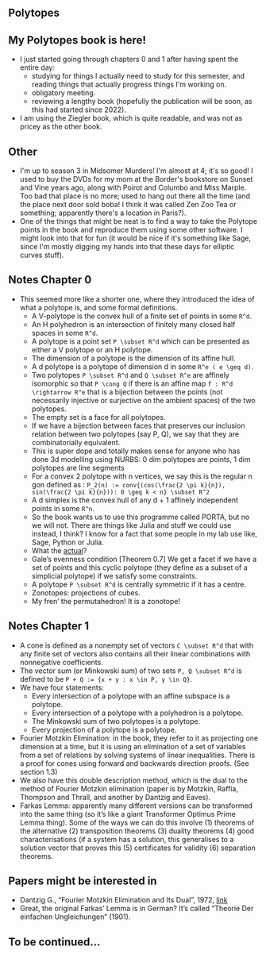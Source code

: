 ## Polytopes

## My Polytopes book is here!
- I just started going through chapters 0 and 1 after having spent the entire day:
  - studying for things I actually need to study for this semester, and reading things that actually progress things I'm working on.
  - obligatory meeting.
  - reviewing a lengthy book (hopefully the publication will be soon, as this had started since 2022).
- I am using the Ziegler book, which is quite readable, and was not as pricey as the other book.

## Other
- I'm up to season 3 in Midsomer Murders! I'm almost at 4; it's so good! I used to buy the DVDs for my mom at the Border's bookstore on Sunset and Vine years ago, along with Poirot and Columbo and Miss Marple. Too bad that place is no more; used to hang out there all the time (and the place next door sold boba! I think it was called Zen Zoo Tea or something; apparently there's a location in Paris?).
- One of the things that might be neat is to find a way to take the Polytope points in the book and reproduce them using some other software. I might look into that for fun (it would be nice if it's something like Sage, since I'm mostly digging my hands into that these days for elliptic curves stuff).

## Notes Chapter 0
- This seemed more like a shorter one, where they introduced the idea of what a polytope is, and some formal definitions.
  - A V-polytope is the convex hull of a finite set of points in some ```R^d```.
  - An H polyhedron is an intersection of finitely many closed half spaces in some ```R^d```.
  - A polytope is a point set ```P \subset R^d``` which can be presented as either a V polytope or an H polytope.
  - The dimension of a polytope is the dimension of its affine hull.
  - A d polytope is a polytope of dimension d in some ```R^e ( e \geq d)```.
  - Two polytopes ```P \subset R^d``` and ```Q \subset R^e``` are affinely isomorphic so that ```P \cong Q``` if there is an affine map ```f : R^d \rightarrow R^e``` that is a bijection between the points (not necessarily injective or surjective on the ambient spaces) of the two polytopes.
  - The empty set is a face for all polytopes.
  - If we have a bijection between faces that preserves our inclusion relation between two polytopes (say P, Q), we say that they are combinatorially equivalent.
  - This is super dope and totally makes sense for anyone who has done 3d modelling using NURBS: 0 dim polytopes are points, 1 dim polytopes are line segments
  - For a convex 2 polytope with n vertices, we say this is the regular n gon defined as : ```P_2(n) := conv{(cos(\frac{2 \pi k}{n}), sin(\frac{2 \pi k}{n})): 0 \geq k < n} \subset R^2```
  - A d simplex is the convex hull of any d + 1 affinely independent points in some ```R^n```.
  - So the book wants us to use this programme called PORTA, but no we will not. There are things like Julia and stuff we could use instead, I think? I know for a fact that some people in my lab use like, Sage, Python or Julia.
  - What the [actual](http://comopt.ifi.uni-heidelberg.de/software/PORTA/)?
  - Gale’s evenness condition [Theorem 0.7] We get a facet if we have a set of points and this cyclic polytope (they define as a subset of a simplicial polytope) if we satisfy some constraints.
  - A polytope ```P \subset R^d``` is centrally symmetric if it has a centre.
  - Zonotopes: projections of cubes.
  - My fren’ the permutahedron! It is a zonotope!

## Notes Chapter 1
- A cone is defined as a nonempty set of vectors ```C \subset R^d``` that with any finite set of vectors also contains all their linear combinations with nonnegative coefficients.
- The vector sum (or Minkowski sum) of two sets ```P, Q \subset R^d``` is defined to be ```P + Q := {x + y : x \in P, y \in Q}```.
- We have four statements:
    - Every intersection of a polytope with an affine subspace is a polytope.
    - Every intersection of a polytope with a polyhedron is a polytope.
    - The Minkowski sum of two polytopes is a polytope.
    - Every projection of a polytope is a polytope.
- Fourier Motzkin Elimination: in the book, they refer to it as projecting one dimension at a time, but it is using an elimination of a set of variables from a set of relations by solving systems of linear inequalities. There is a proof for cones using forward and backwards direction proofs. (See section 1.3)
- We also have this double description method, which is the dual to the method of Fourier Motzkin elimination (paper is by Motzkin, Raffia, Thompson and Thrall, and another by Dantzig and Eaves).
- Farkas Lemma: apparently many different versions can be transformed into the same thing (so it’s like a giant Transformer Optimus Prime Lemma thing). Some of the ways we can do this involve (1) theorems of the alternative (2) transposition theorems (3) duality theorems (4) good characterisations (if a system has a solution, this generalises to a solution vector that proves this (5) certificates for validity (6) separation theorems.

## Papers might be interested in
- Dantzig G., “Fourier Motzkin Elimination and Its Dual”, 1972, [link](https://www.sciencedirect.com/science/article/pii/0097316573900046)
- Great, the original Farkas’ Lemma is in German? It’s called “Theorie Der einfachen Ungleichungen” (1901).

## To be continued...

